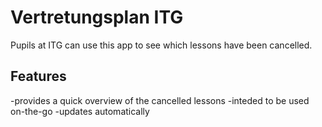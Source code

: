 # Vertretungsplan ITG

Pupils at ITG can use this app to see which lessons have been cancelled.

## Features
-provides a quick overview of the cancelled lessons
-inteded to be used on-the-go
-updates automatically
